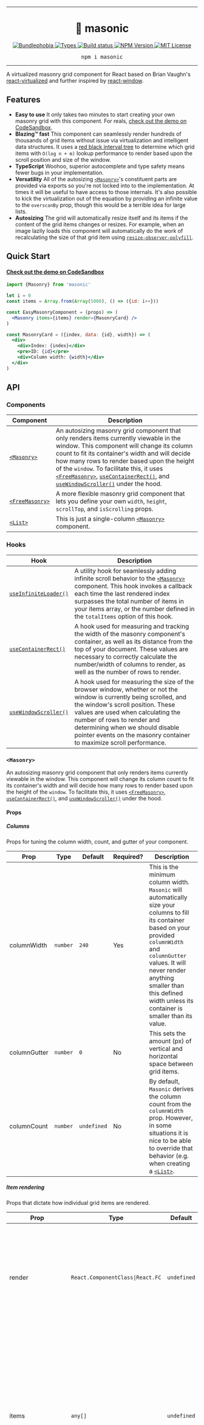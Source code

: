 <hr>
<div align="center">
  <h1 align="center">
    🧱 masonic
  </h1>
</div>

<p align="center">
  <a href="https://bundlephobia.com/result?p=masonic">
    <img alt="Bundlephobia" src="https://img.shields.io/bundlephobia/minzip/masonic?style=for-the-badge&labelColor=24292e">
  </a>
  <a aria-label="Types" href="https://www.npmjs.com/package/masonic">
    <img alt="Types" src="https://img.shields.io/npm/types/masonic?style=for-the-badge&labelColor=24292e">
  </a>
  <!--
  <a aria-label="Code coverage report" href="https://codecov.io/gh/jaredLunde/masonic">
    <img alt="Code coverage" src="https://img.shields.io/codecov/c/gh/jaredLunde/masonic?style=for-the-badge&labelColor=24292e">
  </a>
  -->
  <a aria-label="Build status" href="https://travis-ci.com/jaredLunde/masonic">
    <img alt="Build status" src="https://img.shields.io/travis/com/jaredLunde/masonic?style=for-the-badge&labelColor=24292e">
  </a>
  <a aria-label="NPM version" href="https://www.npmjs.com/package/masonic">
    <img alt="NPM Version" src="https://img.shields.io/npm/v/masonic?style=for-the-badge&labelColor=24292e">
  </a>
  <a aria-label="License" href="https://jaredlunde.mit-license.org/">
    <img alt="MIT License" src="https://img.shields.io/npm/l/masonic?style=for-the-badge&labelColor=24292e">
  </a>
</p>

<pre align="center">npm i masonic</pre>
<hr>

A virtualized masonry grid component for React based
on Brian Vaughn's [react-virtualized](https://github.com/bvaughn/react-virtualized)
and further inspired by [react-window](https://github.com/bvaughn/react-window).

## Features

- **Easy to use** It only takes two minutes to start creating your own masonry grid with this component.
  For reals, [check out the demo on CodeSandbox](https://codesandbox.io/s/0oyxozv75v).
- **Blazing™ fast** This component can seamlessly render hundreds of thousands of grid items
  without issue via virtualization and intelligent data structures. It uses a [red black interval tree](https://www.geeksforgeeks.org/interval-tree/)
  to determine which grid items with `O(log n + m)` lookup performance to render based upon the scroll position and size of the window.
- **TypeScript** Woohoo, superior autocomplete and type safety means fewer bugs in your implementation.
- **Versatility** All of the autosizing [`<Masonry>`](#masonry)'s constituent parts are provided via exports so you're
  not locked into to the implementation. At times it will be useful to have access to those internals. It's also
  possible to kick the virtualization out of the equation by providing an infinite value to the `overscanBy` prop, though
  this would be a terrible idea for large lists.
- **Autosizing** The grid will automatically resize itself and its items if the content of the
  grid items changes or resizes. For example, when an image lazily loads this component will
  automatically do the work of recalculating the size of that grid item using
  [`resize-observer-polyfill`](https://www.npmjs.com/package/resize-observer-polyfill).

## Quick Start

#### [Check out the demo on CodeSandbox](https://codesandbox.io/s/0oyxozv75v)

```jsx harmony
import {Masonry} from 'masonic'

let i = 0
const items = Array.from(Array(5000), () => ({id: i++}))

const EasyMasonryComponent = (props) => (
  <Masonry items={items} render={MasonryCard} />
)

const MasonryCard = ({index, data: {id}, width}) => (
  <div>
    <div>Index: {index}</div>
    <pre>ID: {id}</pre>
    <div>Column width: {width}</div>
  </div>
)
```

## API

### Components

| Component                       | Description                                                                                                                                                                                                                                                                                                                                                                                                                    |
| ------------------------------- | ------------------------------------------------------------------------------------------------------------------------------------------------------------------------------------------------------------------------------------------------------------------------------------------------------------------------------------------------------------------------------------------------------------------------------ |
| [`<Masonry>`](#masonry)         | An autosizing masonry grid component that only renders items currently viewable in the window. This component will change its column count to fit its container's width and will decide how many rows to render based upon the height of the `window`. To facilitate this, it uses [`<FreeMasonry>`](#freemasonry), [`useContainerRect()`](#usecontainerrect), and [`useWindowScroller()`](#usewindowscroller) under the hood. |
| [`<FreeMasonry>`](#freemasonry) | A more flexible masonry grid component that lets you define your own `width`, `height`, `scrollTop`, and `isScrolling` props.                                                                                                                                                                                                                                                                                                  |
| [`<List>`](#list)               | This is just a single-column [`<Masonry>`](#masonry) component.                                                                                                                                                                                                                                                                                                                                                                |

### Hooks

| Hook                                        | Description                                                                                                                                                                                                                                                                                                                           |
| ------------------------------------------- | ------------------------------------------------------------------------------------------------------------------------------------------------------------------------------------------------------------------------------------------------------------------------------------------------------------------------------------- |
| [`useInfiniteLoader()`](#useinfiniteloader) | A utility hook for seamlessly adding infinite scroll behavior to the [`<Masonry>`](#masonry) component. This hook invokes a callback each time the last rendered index surpasses the total number of items in your items array, or the number defined in the `totalItems` option of this hook.                                        |
| [`useContainerRect()`](#usecontainerrect)   | A hook used for measuring and tracking the width of the masonry component's container, as well as its distance from the top of your document. These values are necessary to correctly calculate the number/width of columns to render, as well as the number of rows to render.                                                       |
| [`useWindowScroller()`](#usewindowscroller) | A hook used for measuring the size of the browser window, whether or not the window is currently being scrolled, and the window's scroll position. These values are used when calculating the number of rows to render and determining when we should disable pointer events on the masonry container to maximize scroll performance. |

### `<Masonry>`

An autosizing masonry grid component that only renders items currently viewable in the window. This
component will change its column count to fit its container's width and will decide how many rows
to render based upon the height of the `window`. To facilitate this, it uses [`<FreeMasonry>`](#freemasonry),
[`useContainerRect()`](#usecontainerrect), and [`useWindowScroller()`](#usewindowscroller) under the hood.

#### Props

##### Columns

Props for tuning the column width, count, and gutter of your component.

| Prop         | Type     | Default     | Required? | Description                                                                                                                                                                                                                                                                          |
| ------------ | -------- | ----------- | --------- | ------------------------------------------------------------------------------------------------------------------------------------------------------------------------------------------------------------------------------------------------------------------------------------ |
| columnWidth  | `number` | `240`       | Yes       | This is the minimum column width. `Masonic` will automatically size your columns to fill its container based on your provided `columnWidth` and `columnGutter` values. It will never render anything smaller than this defined width unless its container is smaller than its value. |
| columnGutter | `number` | `0`         | No        | This sets the amount (px) of vertical and horizontal space between grid items.                                                                                                                                                                                                       |
| columnCount  | `number` | `undefined` | No        | By default, `Masonic` derives the column count from the `columnWidth` prop. However, in some situations it is nice to be able to override that behavior (e.g. when creating a [`<List>`](#list).                                                                                     |

##### Item rendering

Props that dictate how individual grid items are rendered.

| Prop               | Type                                            | Default               | Required? | Description                                                                                                                                                                                                                                                                                                                                                                                                                                                                                                                                        |
| ------------------ | ----------------------------------------------- | --------------------- | --------- | -------------------------------------------------------------------------------------------------------------------------------------------------------------------------------------------------------------------------------------------------------------------------------------------------------------------------------------------------------------------------------------------------------------------------------------------------------------------------------------------------------------------------------------------------- |
| render             | <code>React.ComponentClass&#124;React.FC</code> | `undefined`           | Yes       | The component provided here is rendered for each item of your `items` array (see below). The component here should handle [the `render` props defined below](#render-props).                                                                                                                                                                                                                                                                                                                                                                       |
| items              | `any[]`                                         | `undefined`           | Yes       | An array of items to render. The data contained at each index is passed to the `data` prop of your `render` component. It is also passed to the `onRender` callback and the `itemKey` generator. Its length is used for determining the estimated height of the container.                                                                                                                                                                                                                                                                         |
| itemHeightEstimate | `number`                                        | `300`                 | No        | This value is used for estimating the initial height of the masonry grid. it is vital to the UX of the scrolling behavior and in determining how many `items` to initially render, so its wise to set this value with some accuracy.                                                                                                                                                                                                                                                                                                               |
| itemAs             | `React.ReactNode`                               | `"div"`               | No        | Your `render` component is wrapped with an element that has a `style` prop which sets the position of the grid item in its container. This is the type of element created for that wrapper. One common use case would be changing this property to `li` and the Masonry component's `as` prop to `ul`.                                                                                                                                                                                                                                             |
| itemStyle          | `React.CSSProperties`                           | `undefined`           | No        | You can add additional styles to the wrapper discussed in `itemAs` by setting this property.                                                                                                                                                                                                                                                                                                                                                                                                                                                       |
| itemKey            | `(data: any, index: number) => string`          | `(_, index) => index` | No        | The value returned here must be unique to the item. By default, the key is the item's index. This is ok if your collection of items is never modified. Setting this property ensures that the component in `render` is reused each time the masonry grid is reflowed. A common pattern would be to return the item's database ID here if there is one, e.g. `data => data.id`                                                                                                                                                                      |
| overscanBy         | `number`                                        | `2`                   | No        | This number is used for determining the number of grid items outside of the visible window to render. The default value is `2` which means "render 2 windows worth of content before and after the items in the visible window". A value of `3` would be 3 windows worth of grid items, so it's a linear relationship. Overscanning is important for preventing tearing when scrolling through items in the grid, but setting too high of a value may create too much work for React to handle, so it's best that you tune this value accordingly. |

###### `render` props

These are the props provided to the component you set in your `render` prop.

| Prop  | Type     | Description                                                                                                                          |
| ----- | -------- | ------------------------------------------------------------------------------------------------------------------------------------ |
| data  | `any`    | This is the data contained at `items[index]` of your `items` prop array.                                                             |
| index | `number` | The index of the item in your `items` prop array.                                                                                    |
| width | `number` | The width of the collumn containing this component. This is super useful for doing things like determining the dimensions of images. |

##### Customizing the container element

These props customize how the masonry grid element is rendered.

| Prop      | Type                  | Default     | Required? | Description                                                                                                            |
| --------- | --------------------- | ----------- | --------- | ---------------------------------------------------------------------------------------------------------------------- |
| as        | `React.ReactNode`     | `"div"`     | No        | This sets the element type of the masonry grid. A common use case would be changing this to `ul` and `itemAs` to `li`. |
| id        | `string`              | `undefined` | No        | Add an ID to the masonry grid container.                                                                               |
| className | `string`              | `undefined` | No        | Add a class to the masonry grid container.                                                                             |
| style     | `React.CSSProperties` | `undefined` | No        | Add inline styles to the masonry grid container.                                                                       |
| role      | `string`              | `"grid"`    | No        | Change the aria/a11y role of the container.                                                                            |
| tabIndex  | `number`              | `0`         | No        | Change the tabIndex of the container. By default the container is tabbable.                                            |

##### Customizing the window for SSR

These are useful values to set when using SSR because in SSR land we don't have access to the
width and height of the window, and thus have no idea how many items to render.

| Prop          | Type     | Default | Required? | Description                      |
| ------------- | -------- | ------- | --------- | -------------------------------- |
| initialWidth  | `number` | `1280`  | No        | The width of the window in SSR.  |
| initialHeight | `number` | `720`   | No        | The height of the window in SSR. |

##### Callbacks

| Prop     | Type                                                            | Default     | Required? | Description                                                               |
| -------- | --------------------------------------------------------------- | ----------- | --------- | ------------------------------------------------------------------------- |
| onRender | `(startIndex: number, stopIndex: number, items: any[]) => void` | `undefined` | No        | This callback is invoked any time the items rendered in the grid changes. |

###### `onRender()` arguments

| Argument   | Type     | Description                                                        |
| ---------- | -------- | ------------------------------------------------------------------ |
| startIndex | `number` | The index of the first item currently being rendered in the window |
| stopIndex  | `number` | The index of the last item currently being rendered in the window  |
| items      | `any[]`  | The array of items you provided to the `items` prop                |

##### Methods

When a `ref` is provided to this component, you'll have access to the following
imperative methods:

| Method         | Type         | Description                                                                                                                                                                                                                                                                                                                                |
| -------------- | ------------ | ------------------------------------------------------------------------------------------------------------------------------------------------------------------------------------------------------------------------------------------------------------------------------------------------------------------------------------------ |
| clearPositions | `() => void` | Invoking this method will create a new position cache, clearing all previous stored position values. This is useful if you want the component to reflow when adding new items to the `items` array, however the best way to trigger a reflow is setting a different unique `key` prop on the `<Masonry>` component each time that happens. |

---

### `<FreeMasonry>`

This is a bare bones masonry grid without [`useWindowScroller()`](#usewindowscroller) and [`useContainerRect()`](#usecontainerrect)
hooks doing any magic. It accepts all of the props from [`<Masonry>`](#masonry) except `initialWidth` and `initialHeight`.

#### Additional props

| Prop         | Type                                                                                                 | Default     | Required? | Description                                                                                                                                                                                  |
| ------------ | ---------------------------------------------------------------------------------------------------- | ----------- | --------- | -------------------------------------------------------------------------------------------------------------------------------------------------------------------------------------------- |
| width        | `number`                                                                                             | `undefined` | Yes       | This sets the width of the grid.                                                                                                                                                             |
| height       | `number`                                                                                             | `undefined` | Yes       | This is the height of the grid's window. If you're rendering `<FreeMasonry>` inside of a scrollable `div` for example, this would be the height of that div.                                 |
| scrollTop    | `number`                                                                                             | `undefined` | Yes       | The scroll position of the window `<FreeMasonry>` is rendering inside. Either the `window` object scroll position or the scroll position of say, a scrollable `div` you're rendering inside. |
| isScrolling  | `boolean`                                                                                            | `false`     | No        | When this value is `true`, `pointer-events: none;` and `will-change: contents, height;` styles are applied to the grid to maximize scroll performance.                                       |
| containerRef | <code>((element: HTMLElement) => void) &#124; React.MutableRefObject<HTMLElement &#124; null></code> | `undefined` | No        | Sets a `ref` prop on the grid container.                                                                                                                                                     |

---

### `<List>`

This is a single-column `<Masonry>` component. It accepts all of the properties defined in [`<Masonry>`],
except `columnGutter`, `columnWidth`, and `columnCount`.

#### Additional props

| Prop      | Type     | Default | Required? | Description                                                                   |
| --------- | -------- | ------- | --------- | ----------------------------------------------------------------------------- |
| rowGutter | `number` | `0`     | No        | This sets the amount of vertical space in pixels between rendered list items. |

---

### `useInfiniteLoader()`

A React hook for seamlessly adding infinite scrolling behavior to [`<Masonry>`](#masonry) and
[`<List>`](#list) components.

```jsx harmony
import {Masonry, useInfiniteLoader} from 'masonic'
import memoize from 'trie-memoize'

const fetchMoreItems = memoize(
  [{}, {}, {}],
  (startIndex, stopIndex, currentItems) =>
    fetch(
      `/api/get-more?after=${startIndex}&limit=${startIndex + stopIndex}`
    ).then((items) => {
      // do something to add the new items to your state
    })
)

const InfiniteMasonry = (props) => {
  const maybeLoadMore = useInfiniteLoader(fetchMoreItems)
  const items = useItemsFromInfiniteLoader()
  return <Masonry {...props} items={items} onRender={maybeLoadMore} />
}
```

#### Arguments

| Argument      | Type                                                           | Description                                                                                                                                                                                                                                                                                                 |
| ------------- | -------------------------------------------------------------- | ----------------------------------------------------------------------------------------------------------------------------------------------------------------------------------------------------------------------------------------------------------------------------------------------------------- |
| loadMoreItems | `(startIndex: number, stopIndex: number, items: any[]) => any` | This callback will be invoked when more items must be loaded. It may be called multiple times in reaction to a single scroll event. As such, you are expected to memoize/track whether or not you've already received the `startIndex`, `stopIndex`, `items` values to prevent loading data more than once. |
| options       | `InfiniteLoaderOptions`                                        | Configuration object for your loader, see [`InfiniteLoaderOptions`](#infiniteloaderoptions) below.                                                                                                                                                                                                          |

#### InfiniteLoaderOptions

| Property         | Type                                       | Default                                        | Description                                                                                                                                 |
| ---------------- | ------------------------------------------ | ---------------------------------------------- | ------------------------------------------------------------------------------------------------------------------------------------------- |
| isItemLoaded     | `(index: number, items: any[]) => boolean` | `(index, items) => items[index] !== undefined` | A callback responsible for determining the loaded state of each item. Return `true` if the item has already been loaded and `false` if not. |
| minimumBatchSize | `number`                                   | `16`                                           |                                                                                                                                             |
| threshold        | `number`                                   | `16`                                           | The default value of `16` means that data will start loading when a user scrolls within `16` items of the end of your `items` prop array.   |
| totalItems       | `number`                                   | `9E9`                                          | The total number of items you'll need to eventually load (if known). This can be arbitrarily high if not known (e.g., the default value).   |

---

### `useWindowScroller()`

A hook used for measuring the size of the browser window, whether or not the window is currently being scrolled,
and the window's scroll position. These values are used when calculating the number of rows to render and determining
when we should disable pointer events on the masonry container to maximize scroll performance.

```jsx harmony
import React from 'react'
import {FreeMasonry, useWindowScroller, useContainerRect} from 'masonic'

const MyCustomMasonry = (props) => {
  const {width, height, scrollY, isScrolling} = useWindowScroller(),
    [rect, containerRef] = useContainerRect(width, height)

  return React.createElement(
    FreeMasonry,
    Object.assign(
      {
        width: rect.width,
        height,
        scrollTop: Math.max(0, scrollY - (rect.top + scrollY)),
        isScrolling,
        containerRef,
      },
      props
    )
  )
}
```

#### Arguments

| Argument      | Type                    | Description                                                                                       |
| ------------- | ----------------------- | ------------------------------------------------------------------------------------------------- |
| initialWidth  | `number`                | The width of the window when render on the server side. This has no effect client side.           |
| initialHeight | `number`                | The height of the window when render on the server side. This has no effect client side.          |
| options       | `WindowScrollerOptions` | A configuration object for the hook. See [`WindowScrollerOptions`](#windowscrolleroptions) below. |

##### `WindowScrollerOptions`

```typescript
interface WindowScrollerOptions {
  size?: {
    // Debounces for this amount of time in ms
    // before updating the size of the window
    // in state
    //
    // Defaults to: 120
    wait?: number
  }
  scroll?: {
    // The rate in frames per second to update
    // the state of the scroll position
    //
    // Defaults to: 8
    fps?: number
  }
}
```

#### Returns `WindowScrollerResult`

```typescript
interface WindowScrollerResult {
  // The width of the browser window
  width: number
  // The height of the browser window
  height: number
  // The scroll position of the window on its y-axis
  scrollY: number
  // Is the window currently being scrolled?
  isScrolling: boolean
}
```

---

### `useContainerRect()`

A hook used for measuring and tracking the width of the masonry component's container, as well as its distance from
the top of your document. These values are necessary to correctly calculate the number/width of columns to render, as well as the number of rows to render.

```jsx harmony
import React from 'react'
import {FreeMasonry, useWindowScroller, useContainerRect} from 'masonic'

const MyCustomMasonry = (props) => {
  const {width, height, scrollY, isScrolling} = useWindowScroller(),
    [rect, containerRef] = useContainerRect(width, height)

  return React.createElement(
    FreeMasonry,
    Object.assign(
      {
        width: rect.width,
        height,
        scrollTop: Math.max(0, scrollY - (rect.top + scrollY)),
        isScrolling,
        containerRef,
      },
      props
    )
  )
}
```

#### Arguments

| Argument     | Type     | Description                                                                                       |
| ------------ | -------- | ------------------------------------------------------------------------------------------------- |
| windowWidth  | `number` | The width of the window. Used for updating the `ContainerRect` when the window's width changes.   |
| windowHeight | `number` | The height of the window. Used for updating the `ContainerRect` when the window's height changes. |

#### Returns `[ContainerRect, (element: HTMLElement) => void]`

##### `ContainerRect`

| Property | Type     | Description                                              |
| -------- | -------- | -------------------------------------------------------- |
| top      | `number` | The `top` value from `element.getBoundingClientRect()`   |
| width    | `number` | The `width` value from `element.getBoundingClientRect()` |

---

## Differences from `react-virtualized/Masonry`

There are actually quite a few differences between these components and
the originals, despite the overall design being highly inspired by them.

1. The `react-virtualized` component requires a `<CellMeasurer>`,
   `cellPositioner`, and `cellMeasurerCache` and a ton of custom implementation
   to get off the ground. It's very difficult to work with. In `Masonic` this
   functionality is built in using [`resize-observer-polyfill`](https://github.com/que-etc/resize-observer-polyfill)
   for tracking cell size changes.

2. This component will auto-calculate the number of columns to render based
   upon the defined `columnWidth` property. The column count will update
   any time it changes.

3. The implementation for updating cell positions and sizes is also much more
   efficient in this component because only specific cells and columns are
   updated when cell sizes change, whereas in the original a complete reflow
   is triggered.

4. The API is a complete rewrite and because of much of what is mentioned
   above, is much easier to use in my opinion.

## LICENSE

MIT
